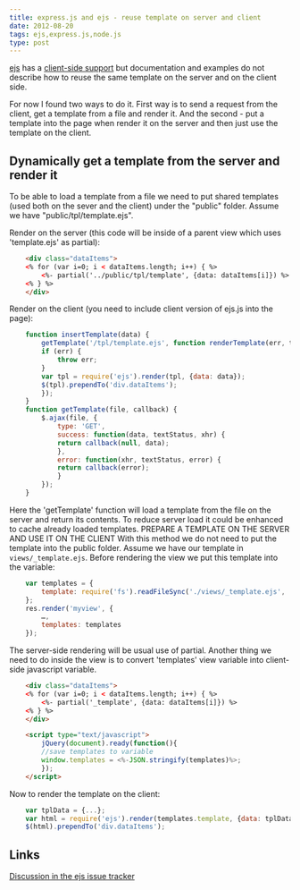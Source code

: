 ```yaml
---
title: express.js and ejs - reuse template on server and client
date: 2012-08-20
tags: ejs,express.js,node.js
type: post
---
```


[ejs](https://github.com/visionmedia/ejs) has a [client-side support](https://github.com/visionmedia/ejs#client-side-support) but documentation and examples do not describe how to reuse the same template on the server and on the client side.

For now I found two ways to do it. First way is to send a request from the client, get a template from a file and render it. And the second - put a template into the page when render it on the server and then just use the template on the client.
<!-- more -->

Dynamically get a template from the server and render it
--------------------------------------------
To be able to load a template from a file we need to put shared templates (used both on the sever and the client) under the "public" folder. Assume we have "public/tpl/template.ejs".

Render on the server (this code will be inside of a parent view which uses 'template.ejs' as partial):

```html
    <div class="dataItems">
    <% for (var i=0; i < dataItems.length; i++) { %>
        <%- partial('../public/tpl/template', {data: dataItems[i]}) %>
    <% } %>
    </div>
```

Render on the client (you need to include client version of ejs.js into the page):

```js
    function insertTemplate(data) {
        getTemplate('/tpl/template.ejs', function renderTemplate(err, tpl) {
        if (err) {
            throw err;
        }
        var tpl = require('ejs').render(tpl, {data: data});
        $(tpl).prependTo('div.dataItems');
        });
    }
    function getTemplate(file, callback) {
        $.ajax(file, {
            type: 'GET',
            success: function(data, textStatus, xhr) {
            return callback(null, data);
            },
            error: function(xhr, textStatus, error) {
            return callback(error);
            }
        });
    }
```

Here the 'getTemplate' function will load a template from the file on the server and return its contents. To reduce server load it could be enhanced to cache already loaded templates.
PREPARE A TEMPLATE ON THE SERVER AND USE IT ON THE CLIENT
With this method we do not need to put the template into the public folder. Assume we have our template in `views/_template.ejs`. Before rendering the view we put this template into the variable:

```js
    var templates = {
        template: require('fs').readFileSync('./views/_template.ejs', 'utf-8')
    };
    res.render('myview', {
        …,
        templates: templates
    });
```

The server-side rendering will be usual use of partial. Another thing we need to do inside the view is to convert 'templates' view variable into client-side javascript variable.

```html
    <div class="dataItems">
    <% for (var i=0; i < dataItems.length; i++) { %>
        <%- partial('_template', {data: dataItems[i]}) %>
    <% } %>
    </div>

    <script type="text/javascript">
        jQuery(document).ready(function(){
        //save templates to variable
        window.templates = <%-JSON.stringify(templates)%>;
        });
    </script>
```

Now to render the template on the client:

```js
    var tplData = {...};
    var html = require('ejs').render(templates.template, {data: tplData});
    $(html).prependTo('div.dataItems');
```

Links
--------------------------------------------
[Discussion in the ejs issue tracker](https://github.com/visionmedia/ejs/issues/52)
